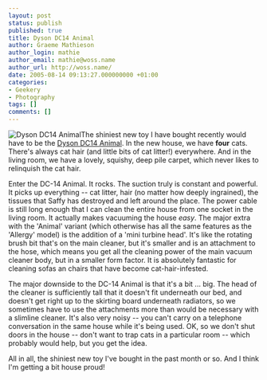 ```yaml
---
layout: post
status: publish
published: true
title: Dyson DC14 Animal
author: Graeme Mathieson
author_login: mathie
author_email: mathie@woss.name
author_url: http://woss.name/
date: 2005-08-14 09:13:27.000000000 +01:00
categories:
- Geekery
- Photography
tags: []
comments: []
---
```

<img src="http://woss.name/wp-content/dysondc14animal.gif" alt="Dyson DC14 Animal" class="alignright" />The shiniest new toy I have bought recently would have to be the <a href="http://www.dyson.co.uk/range/feature_frame.asp?model=DC14-ANIMAL" title="The DC-14 on Dyson's UK web site">Dyson DC14 Animal</a>.  In the new house, we have <strong>four</strong> cats.  There's always cat hair (and little bits of cat litter!) everywhere.  And in the living room, we have a lovely, squishy, deep pile carpet, which never likes to relinquish the cat hair.

Enter the DC-14 Animal.  It rocks.  The suction truly is constant and powerful.  It picks up everything -- cat litter, hair (no matter how deeply ingrained), the tissues that Saffy has destroyed and left around the place.  The power cable is still long enough that I can clean the entire house from one socket in the living room.  It actually makes vacuuming the house <em>easy</em>.  The major extra with the 'Animal' variant (which otherwise has all the same features as the 'Allergy' model) is the addition of a 'mini turbine head'.  It's like the rotating brush bit that's on the main cleaner, but it's smaller and is an attachment to the hose, which means you get all the cleaning power of the main vacuum cleaner body, but in a smaller form factor.  It is absolutely fantastic for cleaning sofas an chairs that have become cat-hair-infested.

The major downside to the DC-14 Animal is that it's a bit ... big.  The head of the cleaner is sufficiently tall that it doesn't fit underneath our bed, and doesn't get right up to the skirting board underneath radiators, so we sometimes have to use the attachments more than would be necessary with a slimline cleaner.  It's also very noisy -- you can't carry on a telephone conversation in the same house while it's being used.  OK, so we don't shut doors in the house -- don't want to trap cats in a particular room -- which probably would help, but you get the idea.

All in all, the shiniest new toy I've bought in the past month or so.  And I think I'm getting a bit house proud!
